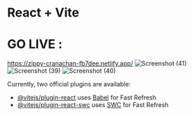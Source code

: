 # React + Vite
# GO LIVE :
https://zippy-cranachan-fb7dee.netlify.app/
![Screenshot (41)](https://github.com/Arshad-ashuu/chat-app/assets/111066886/b179533d-9459-444e-afaf-fda5ee11e13f)
![Screenshot (39)](https://github.com/Arshad-ashuu/chat-app/assets/111066886/f19a10f6-c60f-44ee-bf6f-2e99ba56d391)
![Screenshot (40)](https://github.com/Arshad-ashuu/chat-app/assets/111066886/563026ad-4b9b-4c50-9341-92ce3d58c608)



Currently, two official plugins are available:

- [@vitejs/plugin-react](https://github.com/vitejs/vite-plugin-react/blob/main/packages/plugin-react/README.md) uses [Babel](https://babeljs.io/) for Fast Refresh
- [@vitejs/plugin-react-swc](https://github.com/vitejs/vite-plugin-react-swc) uses [SWC](https://swc.rs/) for Fast Refresh
